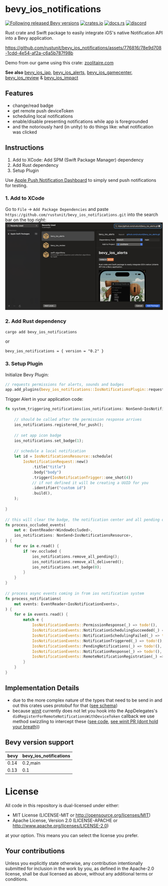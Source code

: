 # bevy_ios_notifications

[![Following released Bevy versions](https://img.shields.io/badge/Bevy%20tracking-released%20version-lightblue)](https://bevyengine.org/learn/quick-start/plugin-development/#main-branch-tracking)
[![crates.io](https://img.shields.io/crates/v/bevy_ios_notifications.svg)](https://crates.io/crates/bevy_ios_notifications)
[![docs.rs](https://docs.rs/bevy_ios_notifications/badge.svg)](https://docs.rs/bevy_ios_notifications)
[![discord][sh_discord]][lk_discord]

[sh_discord]: https://img.shields.io/discord/1176858176897953872?label=discord&color=5561E6
[lk_discord]: https://discord.gg/rQNeEnMhus

Rust crate and Swift package to easily integrate iOS's native Notification API into a Bevy application.

https://github.com/rustunit/bevy_ios_notifications/assets/776816/78e9d708-1cdd-4e54-af2a-c6a5b787f98b

Demo from our game using this crate: [zoolitaire.com](https://zoolitaire.com)

**See also** [bevy_ios_iap](https://github.com/rustunit/bevy_ios_iap), [bevy_ios_alerts](https://github.com/rustunit/bevy_ios_alerts), [bevy_ios_gamecenter](https://github.com/rustunit/bevy_ios_gamecenter), [bevy_ios_review](https://github.com/rustunit/bevy_ios_review) & [bevy_ios_impact](https://github.com/rustunit/bevy_ios_impact)

## Features

* change/read badge
* get remote push deviceToken
* scheduling local notifications
* enable/disable presenting notifications while app is foregrounded
* and the notoriously hard (in unity) to do things like: what notification was clicked

## Instructions

1. Add to XCode: Add SPM (Swift Package Manager) dependency
2. Add Rust dependency
3. Setup Plugin

Use [Apple Push Notification Dashboard](https://icloud.developer.apple.com/dashboard/notifications) to simply send push notifications for testing.

### 1. Add to XCode

Go to `File` -> `Add Package Dependencies` and paste `https://github.com/rustunit/bevy_ios_notifications.git` into the search bar on the top right:
![xcode](./assets/xcode-spm.png)

### 2. Add Rust dependency

```
cargo add bevy_ios_notifications
``` 

or 

```
bevy_ios_notifications = { version = "0.2" }
```

### 3. Setup Plugin

Initialize Bevy Plugin:

```rust
// requests permissions for alerts, sounds and badges
app.add_plugins(bevy_ios_notifications::IosNotificationsPlugin::request_permissions_on_start(true, true, true));
```

Trigger Alert in your application code:

```rust
fn system_triggering_notifications(ios_notifications: NonSend<IosNotificationsResource>) {

    // should be called after the permission response arrives
    ios_notifications.registered_for_push();

    // set app icon badge
    ios_notifications.set_badge(1);

    // schedule a local notification
    let id = IosNotificationsResource::schedule(
        IosNotificationRequest::new()
            .title("title")
            .body("body")
            .trigger(IosNotificationTrigger::one_shot(4))
            // if not defined it will be creating a UUID for you
            .identifier("custom id")
            .build(),
    );
     
}

// this will clear the badge, the notification center and all pending ones
fn process_occluded_events(
    mut e: EventReader<WindowOccluded>,
    ios_notifications: NonSend<IosNotificationsResource>,
) {
    for ev in e.read() {
        if !ev.occluded {
            ios_notifications.remove_all_pending();
            ios_notifications.remove_all_delivered();
            ios_notifications.set_badge(0);
        }
    }
}

// process async events coming in from ios notification system
fn process_notifications(
    mut events: EventReader<IosNotificationEvents>,
) {
    for e in events.read() {
        match e {
            IosNotificationEvents::PermissionResponse(_) => todo!(),
            IosNotificationEvents::NotificationSchedulingSucceeded(_) => todo!(),
            IosNotificationEvents::NotificationSchedulingFailed(_) => todo!(),
            IosNotificationEvents::NotificationTriggered(_) => todo!(),
            IosNotificationEvents::PendingNotifications(_) => todo!(),
            IosNotificationEvents::NotificationResponse(_) => todo!(),
            IosNotificationEvents::RemoteNotificationRegistration(_) => todo!(),
        }
    }
}

```

## Implementation Details

* due to the more complex nature of the types that need to be send in and out this crates uses protobuf for that ([see schema](./rust/bevy_ios_notifications/src/Data.proto))
* because [winit](https://github.com/rust-windowing/winit) currently does not let you hook into the AppDelegates's `didRegisterForRemoteNotificationsWithDeviceToken` callback we use method swizzling to intercept these ([see code](https://github.com/rustunit/bevy_ios_notifications/blob/49e33b5a389f83ecd48eb6b851145ed57790eb23/Sources/bevy_ios_notifications/bevy_ios_notifications.swift#L177), [see winit PR (dont hold your breath)](https://github.com/rust-windowing/winit/pull/3650))

## Bevy version support

|bevy|bevy\_ios\_notifications|
|----|---|
|0.14|0.2,main|
|0.13|0.1|

# License

All code in this repository is dual-licensed under either:

- MIT License (LICENSE-MIT or http://opensource.org/licenses/MIT)
- Apache License, Version 2.0 (LICENSE-APACHE or http://www.apache.org/licenses/LICENSE-2.0)

at your option. This means you can select the license you prefer.

## Your contributions
Unless you explicitly state otherwise, any contribution intentionally submitted for inclusion in the work by you, as defined in the Apache-2.0 license, shall be dual licensed as above, without any additional terms or conditions.
